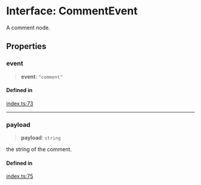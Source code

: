 # Interface: CommentEvent

A comment node.

## Properties

### event

> **event**: `"comment"`

#### Defined in

[index.ts:73](https://github.com/johnsonjo4531/xml-to-json-webstream/blob/fd588757886c9248e940517cc56136cf677a6ed7/src/index.ts#L73)

***

### payload

> **payload**: `string`

the string of the comment.

#### Defined in

[index.ts:75](https://github.com/johnsonjo4531/xml-to-json-webstream/blob/fd588757886c9248e940517cc56136cf677a6ed7/src/index.ts#L75)
